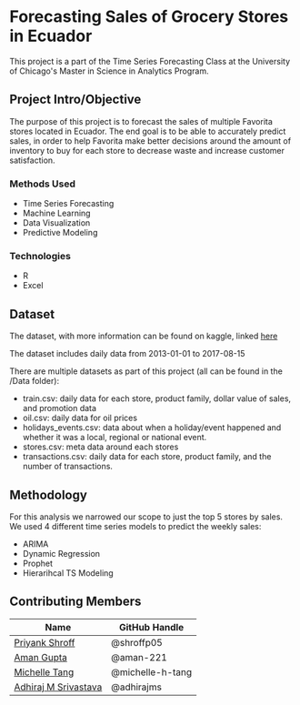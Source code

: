 # Forecasting Sales of Grocery Stores in Ecuador

This project is a part of the Time Series Forecasting Class at the University of Chicago's Master in Science in Analytics Program.  


## Project Intro/Objective
The purpose of this project is to forecast the sales of multiple Favorita stores located in Ecuador. The end goal is to be able to accurately predict sales, in order to help Favorita make better decisions around the amount of inventory to buy for each store to decrease waste and increase customer satisfaction. 


### Methods Used
* Time Series Forecasting
* Machine Learning
* Data Visualization
* Predictive Modeling


### Technologies
* R 
* Excel

## Dataset
The dataset, with more information can be found on kaggle, linked [here](https://www.kaggle.com/competitions/store-sales-time-series-forecasting/data?select=oil.csv) 

The dataset includes daily data from 2013-01-01 to 2017-08-15

There are multiple datasets as part of this project (all can be found in the /Data folder):
- train.csv: daily data for each store, product family, dollar value of sales, and promotion data
- oil.csv: daily data for oil prices 
- holidays_events.csv: data about when a holiday/event happened and whether it was a local, regional or national event. 
- stores.csv: meta data around each stores
- transactions.csv: daily data for each store, product family, and the number of transactions. 


## Methodology

For this analysis we narrowed our scope to just the top 5 stores by sales. We used 4 different time series models to predict the weekly sales:
- ARIMA
- Dynamic Regression 
- Prophet 
- Hierarihcal TS Modeling 


## Contributing Members

|Name     |  GitHub Handle   | 
|---------|-----------------|
|[Priyank Shroff](https://github.com/[shroffp05])| @shroffp05        |
|[Aman Gupta](https://github.com/[aman-221]) |     @aman-221    |
|[Michelle Tang](https://github.com/[michelle-h-tang])| @michelle-h-tang        |
|[Adhiraj M Srivastava](https://github.com/[adhirajms]) |     @adhirajms   |
